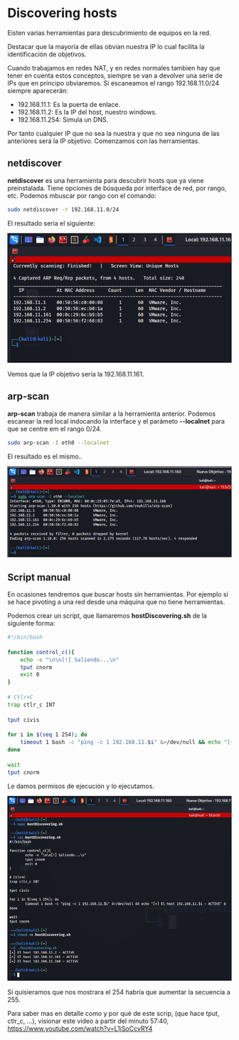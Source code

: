 # Discovering hosts
Eisten varias herramientas para descubrimiento de equipos en la red.

Destacar que la mayoría de ellas obvian nuestra IP lo cual facilita la identificación de objetivos. 

Cuando trabajamos en redes NAT, y en redes normales tambien hay que tener en cuenta estos conceptos, siempre se van a devolver una serie de IPs que en principo obviaremos. Si escaneamos el rango 192.168.11.0/24 siempre aparecerán:

* 192.168.11.1: Es la puerta de enlace.
* 192.168.11.2: Es la IP del host, nuestro windows.
* 192.168.11.254: Simula un DNS.

Por tanto cualquier IP que no sea la nuestra y que no sea ninguna de las anteriores será la IP objetivo. Comenzamos con las herramientas.


## netdiscover

**netdiscover** es una herramienta para descubrir hosts que ya viene preinstalada. Tiene opciones de búsqueda por interface de red, por rango, etc. Podemos mbuscar por rango con el comando:

```bash
sudo netdiscover -r 192.168.11.0/24
```
El resultado seria el siguiente:

![](/.gitbook/assets/host01.png)

Vemos que la IP objetivo sería la 192.168.11.161.

## arp-scan

**arp-scan** trabaja de manera similar a la herramienta anterior. Podemos escanear la red local indocando la interface y el parámeto **--localnet** para que se centre em el rango 0/24.

```bash
sudo arp-scan -I eth0 --localnet
```
El resultado es el mismo..

![](/.gitbook/assets/host02.png)

## Script manual

En ocasiones tendremos que buscar hosts sin herramientas. Por ejemplo si se hace pivoting a una red desde una máquina que no tiene herramientas.

Podemos crear un script, que llamaremos **hostDiscovering.sh** de la siguiente forma:

```bash
#!/bin/bash

function control_c(){
	echo -e "\n\n[!] Saliendo...\n"
	tput cnorm
	exit 0
}

# Ctlr+C
trap ctlr_c INT

tput civis

for i in $(seq 1 254); do
	timeout 1 bash -c "ping -c 1 192.168.11.$i" &>/dev/null && echo "[+] El host 192.168.11.$i - ACTIVE" &
done

wait
tput cnorm
```

Le damos permisos de ejecución y lo ejecutamos.

![](/.gitbook/assets/host03.png)

Si quisieramos que nos mostrara el 254 habría que aumentar la secuencia a 255.

Para saber mas en detalle como y por qué de este scrip, (que hace tput, ctlr_c, ...), visionar este video a partir del minuto 57:40, <https://www.youtube.com/watch?v=L1jSoCcvRY4>

